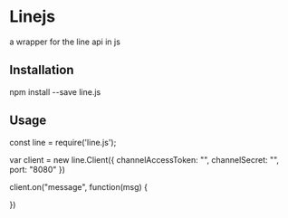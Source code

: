 # Linejs
a wrapper for the line api in js

## Installation

npm install --save line.js

## Usage
const line = require('line.js');

var client = new line.Client({
  channelAccessToken: "",
  channelSecret: "",
  port: "8080"
})

client.on("message", function(msg) {

})
